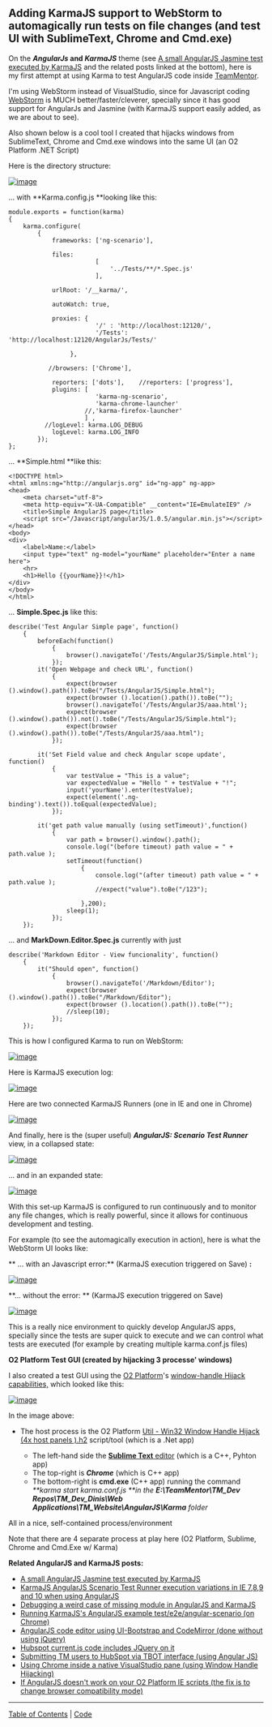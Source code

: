 ##  Adding KarmaJS support to WebStorm to automagically run tests on file changes (and test UI with SublimeText, Chrome and Cmd.exe) 

On the **_AngularJs_ **and** _KarmaJS_** theme (see [A small AngularJS Jasmine test executed by KarmaJS](http://blog.diniscruz.com/2013/06/a-small-angularjs-jasmine-test-executed.html) and the related posts linked at the bottom), here is my first attempt at using Karma to test AngularJS code inside [TeamMentor](http://teammentor.net/).

I'm using WebStorm instead of VisualStudio, since for Javascript coding [WebStorm](http://www.jetbrains.com/webstorm/) is MUCH better/faster/cleverer, specially since it has good support for AngularJs and Jasmine (with KarmaJS support easily added, as we are about to see).

Also shown below is a cool tool I created that hijacks windows from SublimeText, Chrome and Cmd.exe windows into the same UI (an O2 Platform .NET Script)

Here is the directory structure:  
  
[![image](images/image_thumb1.png)](http://lh4.ggpht.com/-8IonXUmB3sQ/UcHkeFgyywI/AAAAAAAAOQw/Mosvvg3sxuM/s1600-h/image%25255B2%25255D.png)

... with **Karma.config.js **looking like this:  

    
    module.exports = function(karma)  
    {  
        karma.configure(
            {  
                frameworks: ['ng-scenario'],
        
                files:  
                            [  
                                '../Tests/**/*.Spec.js'  
                            ],

                urlRoot: '/__karma/',
    
                autoWatch: true,
    
                proxies: {  
                            '/' : 'http://localhost:12120/',  
                            '/Tests': 'http://localhost:12120/AngularJs/Tests/'
    
                     },

               //browsers: ['Chrome'],

                reporters: ['dots'],    //reporters: ['progress'],  
                plugins: [  
                            'karma-ng-scenario',  
                            'karma-chrome-launcher'  
                         //,'karma-firefox-launcher'  
                         ] ,  
              //logLevel: karma.LOG_DEBUG  
                logLevel: karma.LOG_INFO  
            });  
    };  
  
... **Simple.html **like this:  

    
    <!DOCTYPE html>  
    <html xmlns:ng="http://angularjs.org" id="ng-app" ng-app>  
    <head>  
        <meta charset="utf-8">  
        <meta http-equiv="X-UA-Compatible" __content="IE=EmulateIE9" />  
        <title>Simple AngularJS page</title>  
        <script src="/Javascript/angularJS/1.0.5/angular.min.js"></script>  
    </head>  
    <body>  
    <div>  
        <label>Name:</label>  
        <input type="text" ng-model="yourName" placeholder="Enter a name here">  
        <hr>  
        <h1>Hello {{yourName}}!</h1>  
    </div>  
    </body>  
    </html>

  
... **Simple.Spec.js** like this:  

    
    describe('Test Angular Simple page', function()  
        {  
            beforeEach(function()   
                {              
                    browser().navigateTo('/Tests/AngularJS/Simple.html');              
                });  
            it('Open Webpage and check URL', function()  
                {                  
                    expect(browser ().window().path()).toBe("/Tests/AngularJS/Simple.html");  
                    expect(browser ().location().path()).toBe("");  
                    browser().navigateTo('/Tests/AngularJS/aaa.html');  
                    expect(browser ().window().path()).not().toBe("/Tests/AngularJS/Simple.html");  
                    expect(browser ().window().path()).toBe("/Tests/AngularJS/aaa.html");  
                });

            it('Set Field value and check Angular scope update', function()  
                {  
                    var testValue = "This is a value";  
                    var expectedValue = "Hello " + testValue + "!";  
                    input('yourName').enter(testValue);  
                    expect(element('.ng-binding').text()).toEqual(expectedValue);  
                });

            it('get path value manually (using setTimeout)',function()  
                {
                    var path = browser().window().path();  
                    console.log("(before timeout) path value = " + path.value );  
                    setTimeout(function()  
                        {  
                            console.log("(after timeout) path value = " + path.value );  
                            //expect("value").toBe("/123");

                        },200);  
                    sleep(1);  
                });  
        });  
  
... and **MarkDown.Editor.Spec.js** currently with just  
  
    describe('Markdown Editor - View funcionality', function()  
        {  
            it("Should open", function()  
                {  
                    browser().navigateTo('/Markdown/Editor');  
                    expect(browser ().window().path()).toBe("/Markdown/Editor");  
                    expect(browser ().location().path()).toBe("");  
                    //sleep(10);  
                });  
        });
  
This is how I configured Karma to run on WebStorm:

[![image](images/image_thumb_25255B4_25255D1.png)](http://lh4.ggpht.com/-Mg0MfdgPJVw/UcHkfOqyquI/AAAAAAAAORA/0y_0teZ_e9I/s1600-h/image%25255B14%25255D.png)

Here is KarmaJS execution log:

[![image](images/image_thumb_25255B3_25255D1.png)](http://lh3.ggpht.com/-dfJJcErA5OE/UcHkgeegeZI/AAAAAAAAORM/wkR2GWNQBf8/s1600-h/image%25255B11%25255D.png)

Here are two connected KarmaJS Runners (one in IE and one in Chrome)

[![image](images/image_thumb_25255B7_25255D1.png)](http://lh3.ggpht.com/-u_tdyMkGw28/UcHkhT_UDzI/AAAAAAAAORc/d-9mfuV7Hlg/s1600-h/image%25255B19%25255D.png)

And finally, here is the (super useful) **_AngularJS: Scenario Test Runner_** view, in a collapsed state:

[![image](images/image_thumb_25255B9_25255D1.png)](http://lh4.ggpht.com/-za3w2ooRVLQ/UcHkiROxavI/AAAAAAAAORw/dtxKpXyboGo/s1600-h/image%25255B25%25255D.png)

... and in an expanded state:

[![image](images/image_thumb_25255B8_25255D1.png)](http://lh4.ggpht.com/-NKto0BGvq30/UcHkj0z3tFI/AAAAAAAAOSA/mlHA2ZeX9Uk/s1600-h/image%25255B22%25255D.png)

  
With this set-up KarmaJS is configured to run continuously and to monitor any file changes, which is really powerful, since it allows for continuous development and testing.

For example (to see the automagically execution in action), here is what the WebStorm UI looks like:

** ... with an Javascript error:** (KarmaJS execution triggered on Save) **:**

[![image](images/image_thumb_25255B14_25255D1.png)](http://lh6.ggpht.com/--kIGGH7hWn4/UcHklE7w_vI/AAAAAAAAOSQ/BDFKYXI0qE4/s1600-h/image%25255B29%25255D.png)

**... without the error: ** (KarmaJS execution triggered on Save)

[![image](images/image_thumb_25255B24_25255D1.png)](http://lh4.ggpht.com/-SjisI8LisZ4/UcHkmNqibVI/AAAAAAAAOSc/EHrnDpKpKSw/s1600-h/image%25255B37%25255D.png)

This is a really nice environment to quickly develop AngularJS apps, specially since the tests are super quick to execute and we can control what tests are executed (for example by creating multiple karma.conf.js files)

**O2 Platform Test GUI (created by hijacking 3 processe' windows)**

I also created a test GUI using the [O2 Platform](http://blog.diniscruz.com/p/owasp-o2-platform.html)'s [window-handle Hijack capabilities,](http://blog.diniscruz.com/search/label/WinAPI) which looked like this:

[![image](images/image_thumb_25255B29_25255D1.png)](http://lh4.ggpht.com/-rOs_1mRsHNg/UcHknTklw9I/AAAAAAAAOSw/64bixUvuB-s/s1600-h/image%25255B41%25255D.png)

In the image above:  

* The host process is the O2 Platform [Util - Win32 Window Handle Hijack (4x host panels ).h2](http://blog.diniscruz.com/2012/11/util-win32-window-handle-hijack-4x-host.html) script/tool (which is a .Net app)
  
    * The left-hand side the [**Sublime Text** editor](http://www.sublimetext.com/) (which is a C++, Pyhton app)  
    * The top-right is **_Chrome_** (which is C++ app)  
    * The bottom-right is **cmd.exe** (C++ app) running the command _**karma start karma.conf.js **in the **E:\TeamMentor\TM_Dev Repos\TM_Dev_Dinis\Web Applications\TM_Website\AngularJS\Karma** folder_

All in a nice, self-contained process/environment

Note that there are 4 separate process at play here (O2 Platform, Sublime, Chrome and Cmd.Exe w/ Karma)

  
**Related AngularJS and KarmaJS posts:**

  * [A small AngularJS Jasmine test executed by KarmaJS](http://blog.diniscruz.com/2013/06/a-small-angularjs-jasmine-test-executed.html)
  * [KarmaJS AngularJS Scenario Test Runner execution variations in IE 7,8,9 and 10 when using AngularJS](http://blog.diniscruz.com/2013/06/karmajs-angularjs-scenario-test-runner.html) 
  * [Debugging a weird case of missing module in AngularJS and KarmaJS](http://blog.diniscruz.com/2013/06/debugging-weird-case-of-missing-module.html) 
  * [Running KarmaJS's AngularJS example test/e2e/angular-scenario (on Chrome)](http://blog.diniscruz.com/2013/06/running-karmas-angularjs-example.html) 
  * [AngularJS code editor using UI-Bootstrap and CodeMirror (done without using jQuery)](http://blog.diniscruz.com/2013/06/angularjs-code-editor-using-ui.html) 
  * [Hubspot current.js code includes JQuery on it](http://blog.diniscruz.com/2013/04/hubspot-currentjs-code-includes-jquery.html) 
  * [Submitting TM users to HubSpot via TBOT interface (using Angular JS)](http://blog.diniscruz.com/2013/04/submitting-tm-users-to-hubspot-via-tbot.html) 
  * [Using Chrome inside a native VisualStudio pane (using Window Handle Hijacking)](http://blog.diniscruz.com/2013/03/using-chrome-inside-native-visualstudio.html) 
  * [If AngularJS doesn't work on your O2 Platform IE scripts (the fix is to change browser compatibility mode)](http://blog.diniscruz.com/2013/06/if-angularjs-doesnt-work-on-your-o2.html) 




- - - - 
[Table of Contents](../Table_of_contents.md) | [Code](../Code)